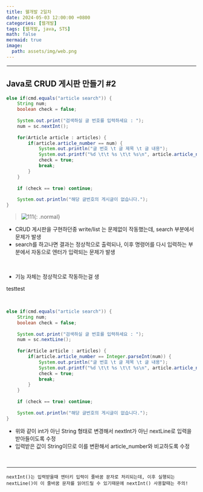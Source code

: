 ```yaml
---
title: 웰개발 2일차
date: 2024-05-03 12:00:00 +0800
categories: [웹개발]
tags: [웹개발, java, STS]
math: false
mermaid: true
image:
  path: assets/img/web.png
---
```


<hr style="border:1px solid white">

## Java로 CRUD 게시판 만들기 #2
```java
else if(cmd.equals("article search")) {
	String num;
	boolean check = false;
				
	System.out.print("검색하실 글 번호를 입력하세요 : ");
	num = sc.nextInt();
				
	for(Article article : articles) {
		if(article.article_number == num) {
			System.out.println("글 번호 \t 글 제목 \t 글 내용");
			System.out.printf("%d \t\t %s \t\t %s\n", article.article_number, article.title,article.body);
			check = true;
			break;
		}
	}
				
	if (check == true) continue;
				
	System.out.println("해당 글번호의 게시글이 없습니다.");
}
```
> ![111](https://github.com/alphathx13/alphathx13.github.io/assets/163115993/10bf3e16-9468-4642-ab69-4a90a9aa561e){: .normal}
- CRUD 게시판을 구현하던중 write/list 는 문제없이 작동했는데, search 부분에서 문제가 발생
- search를 하고나면 결과는 정상적으로 출력되나, 이후 명령어를 다시 입력하는 부분에서 자동으로 엔터가 입력되는 문제가 발생

<br/>

- 기능 자체는 정상적으로 작동하는걸 생


testtest


<br/>

```java
else if(cmd.equals("article search")) {
	String num;
	boolean check = false;
				
	System.out.print("검색하실 글 번호를 입력하세요 : ");
	num = sc.nextLine();
				
	for(Article article : articles) {
		if(article.article_number == Integer.parseInt(num)) {
			System.out.println("글 번호 \t 글 제목 \t 글 내용");
			System.out.printf("%d \t\t %s \t\t %s\n", article.article_number, article.title,article.body);
			check = true;
			break;
		}
	}
				
	if (check == true) continue;
				
	System.out.println("해당 글번호의 게시글이 없습니다.");
}
```
- 위와 같이 int가 아닌 String 형태로 변경해서 nextInt가 아닌 nextLine로 입력을 받아들이도록 수정
- 입력받은 값이 String이므로 이를 변환해서 article_number와 비교하도록 수정

<br/>
<hr style="border:1px solid white">

```
nextInt()는 입력받을때 엔터키 입력이 줄바꿈 문자로 처리되는데, 이후 실행되는 nextLine()이 이 줄바꿈 문자를 읽어드릴 수 있기때문에 nextInt() 사용할때는 주의!
```